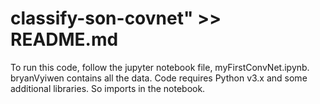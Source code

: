# classify-son-covnet" >> README.md
To run this code, follow the jupyter notebook file, myFirstConvNet.ipynb.
bryanVyiwen contains all the data.
Code requires Python v3.x and some additional libraries. So imports in
the notebook.

